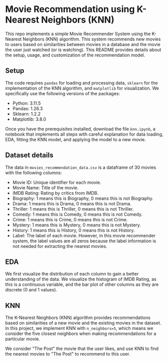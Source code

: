 # Movie Recommendation using K-Nearest Neighbors (KNN)

This repo implements a simple Movie Recommender System using the K-Nearest Neighbors (KNN) algorithm. This system recommends new movies to users based on similarities between movies in a database and the movie the user just watched (or is watching). This README provides details about the setup, usage, and customization of the recommendation model.

## Setup
The code requires `pandas` for loading and processing data, `sklearn` for the implementation of the KNN algorithm, and `matplotlib` for visualization. We specifically use the following versions of the packages:
- Python: 3.11.5
- Pandas: 1.26.3
- Sklearn: 1.2.2
- Matplotlib: 3.8.0


Once you have the prerequisites installed, download the file `knn.ipynb`, a notebook that implements all steps with careful explanation for data loading, EDA, fitting the KNN model, and applying the model to a new movie.

## Dataset details
The data in `movies_recommendation_data.csv` is a dataframe of 30 movies with the following columns:
- Movie ID: Unique identifier for each movie.
- Movie Name: Title of the movie.
- IMDB Rating: Rating by critics from IMDB.
- Biography: 1 means this is Biography, 0 means this is not Biography.
- Drama: 1 means this is Drama, 0 means this is not Drama.
- Thriller: 1 means this is Thriller, 0 means this is not Thriller.
- Comedy: 1 means this is Comedy, 0 means this is not Comedy.
- Crime: 1 means this is Crime, 0 means this is not Crime.
- Mystery: 1 means this is Mystery, 0 means this is not Mystery.
- History: 1 means this is History, 0 means this is not History.
- Label: The label of each movie. However, in this movie recommender system, the label values are all zeros because the label information is not needed for extracting the nearest movies.

## EDA
We first visualize the distribution of each column to gain a better understanding of the data. We visualize the histogram of IMDB Rating, as this is a continuous variable, and the bar plot of other columns as they are discrete (0 and 1 values).

## KNN
The K-Nearest Neighbors (KNN) algorithm provides recommendations based on similarities of a new movie and the existing movies in the dataset. In this project, we implement KNN with `n_neighbors=5`, which means we consider the five closest neighbors when making recommendations for a particular movie.

We consider "The Post" the movie that the user likes, and use KNN to find the nearest movies to "The Post" to recommend to this user.